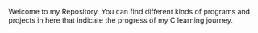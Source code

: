 Welcome to my Repository.
You can find different kinds of programs and projects in here that indicate the progress of my C learning journey.
